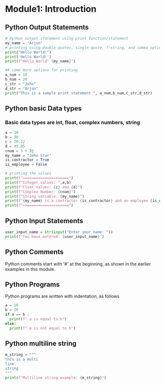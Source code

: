 # Module1: Introduction

## Python Output Statements
```python
# Python output statement using print function/statement
my_name = "Arjun"
# printing using double-quotes, single-quote, f-string, and comma options
print("Hello World!")
print('Hello World!')
print(f"Hello World! {my_name}")

## some more options for printing
a_num = 10
b_num = 20
c_str = "John"
d_str = "Arjun"
print("This is a sample print statement ", a_num,b_num,c_str,d_str)

```
## Python basic Data types
### Basic data types are int, float, complex numbers, string
```python
a = 10
b = 30
c = 20.22
d = 45.85
cnum = 5 + 3j
my_name = "John Star"
is_contractor = True
is_employee = False

# printing the values
print(f"=====================")
print(f"Integer values: ",a,b)
print(f"Float Values: {c} and {d}")
print(f"Complex Number: {cnum}")
print(f"String variable: {my_name}")
print(f"{my_name} is a contractor {is_contractor} and an employee {is_employee}")
print(f"=====================")
```

## Python Input Statements
```python
user_input_name = str(input("Enter your name: "))
print(f"You have entered: {user_input_name}")
```

## Python Comments

Python comments start with '#' at the beginning, as shown in the earlier examples in this module.

## Python Programs
Python programs are written with indentation, as follows

```python
a = 10
b = 20
if a == b :
  print(f" a is equal to b")
else:
  print(f" a is not equal to b")
```

## Python multiline string
```python
m_string = """
this is a multi
line
string
"""
print(f"Multiline string example: {m_string}")

```
